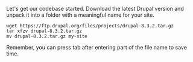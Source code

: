 
Let's get our codebase started. Download the latest Drupal version and unpack it
into a folder with a meaningful name for your site.

    wget https://ftp.drupal.org/files/projects/drupal-8.3.2.tar.gz
    tar xfzv drupal-8.3.2.tar.gz
    mv drupal-8.3.2.tar.gz my-site

Remember, you can press tab after entering part of the file name to save time.
